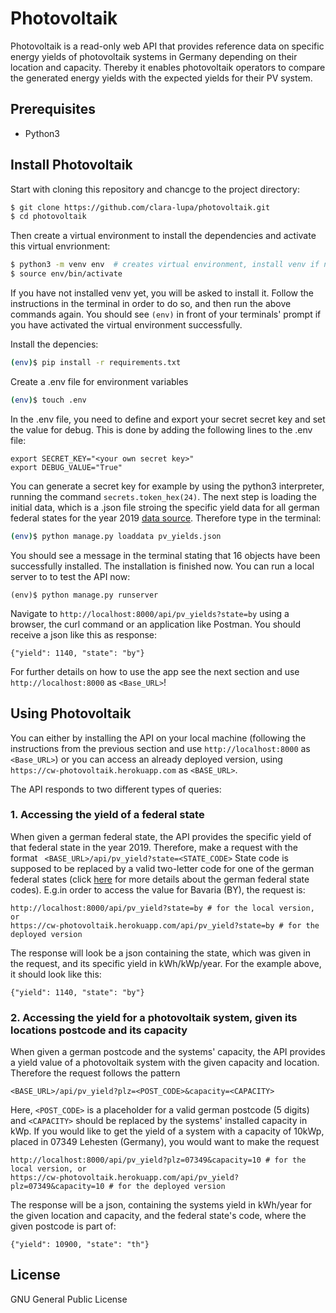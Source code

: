 # Photovoltaik

Photovoltaik is a read-only web API that provides reference data on specific energy yields of photovoltaik systems in Germany depending on their location and capacity. Thereby it enables photovoltaik operators to compare the generated energy yields with the expected yields for their PV system.

## Prerequisites
- Python3

## Install Photovoltaik
Start with cloning this repository and chancge to the project directory:
```sh 
$ git clone https://github.com/clara-lupa/photovoltaik.git
$ cd photovoltaik
```
Then create a virtual environment to install the dependencies and activate this virtual envrionment:
```sh
$ python3 -m venv env  # creates virtual environment, install venv if necessary
$ source env/bin/activate
```
If you have not installed venv yet, you will be asked to install it. Follow the instructions in the terminal in order to do so, and then run the above commands again. You should see `(env)` in front of your terminals' prompt if you have activated the virtual environment successfully.

Install the depencies:
```sh
(env)$ pip install -r requirements.txt
```
Create a .env file for environment variables
```sh
(env)$ touch .env
```
In the .env file, you need to define and export your secret secret key and set the value for debug. This is done by adding the following lines to the .env file:
```
export SECRET_KEY="<your own secret key>"
export DEBUG_VALUE="True"
```
You can generate a secret key for example by using the python3 interpreter, running the command `secrets.token_hex(24)`.
The next step is loading the initial data, which is a .json file stroing the specific yield data for all german federal states for the year 2019 [data source]( https://www.umwelt-campus.de/institute/institut-fuer-betriebs-und-technologiemanagement/aktuelles/neue-ertragsstudie-zu-pv-dachanlagen-fuer-2019-veroeffentlicht). Therefore type in the terminal:
```sh
(env)$ python manage.py loaddata pv_yields.json
```
You should see a message in the terminal stating that 16 objects have been successfully installed. The installation is finished now. You can run a local server to to test the API now:
```
(env)$ python manage.py runserver
```
Navigate to `http://localhost:8000/api/pv_yields?state=by` using a browser, the curl command or an application like Postman. You should receive a json like this as response:

```
{"yield": 1140, "state": "by"}
```
For further details on how to use the app see the next section and use `http://localhost:8000` as `<Base_URL>`!

## Using Photovoltaik

You can either by installing the API on your local machine (following the instructions from the previous section and use `http://localhost:8000` as `<Base_URL>`) or you can access an already deployed version, using `https://cw-photovoltaik.herokuapp.com` as `<BASE_URL>`.

The API responds to two different types of queries:
### 1. Accessing the yield of a federal state
When given a german federal state, the API provides the specific yield of that federal state in the year 2019. Therefore, make a request with the format
``` <BASE_URL>/api/pv_yield?state=<STATE_CODE>```
State code is supposed to be replaced by a valid two-letter code for one of the german federal states (click [here](https://en.wikipedia.org/wiki/ISO_3166-2:DE) for more details about the german federal state codes). E.g.in order to access the value for Bavaria (BY), the request is: 
```
http://localhost:8000/api/pv_yield?state=by # for the local version, or
https://cw-photovoltaik.herokuapp.com/api/pv_yield?state=by # for the deployed version
```
The response will look be a json containing the state, which was given in the request, and its specific yield in kWh/kWp/year. For the example above, it should look like this: 

```
{"yield": 1140, "state": "by"}
```

### 2. Accessing the yield for a photovoltaik system, given its locations postcode and its capacity
When given a german postcode and the systems' capacity, the API provides a yield value of a photovoltaik system with the given capacity and location. Therefore the request follows the pattern
```
<BASE_URL>/api/pv_yield?plz=<POST_CODE>&capacity=<CAPACITY>
```
Here, `<POST_CODE>` is a placeholder for a valid german postcode (5 digits) and `<CAPACITY>` should be replaced by the systems' installed capacity in kWp. If you would like to get the yield of a system with a capacity of 10kWp, placed in 07349 Lehesten (Germany), you would want to make the request
```
http://localhost:8000/api/pv_yield?plz=07349&capacity=10 # for the local version, or
https://cw-photovoltaik.herokuapp.com/api/pv_yield?plz=07349&capacity=10 # for the deployed version
```
The response will be a json, containing the systems yield in kWh/year for the given location and capacity, and the federal state's code, where the given postcode is part of:
```
{"yield": 10900, "state": "th"}
```


## License
GNU General Public License
